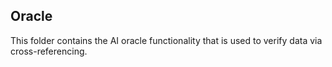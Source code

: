 ## Oracle
This folder contains the AI oracle functionality that is used to verify data via cross-referencing.
